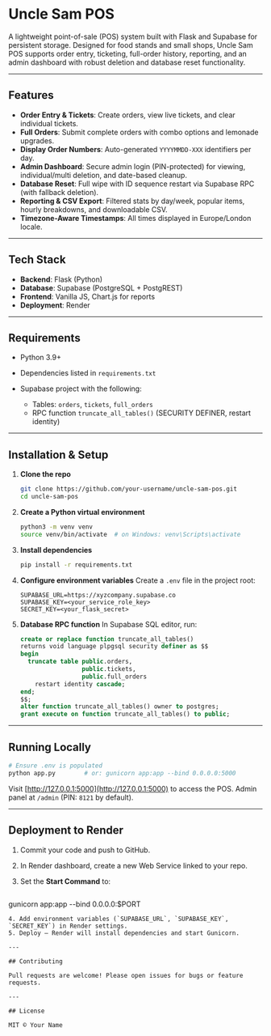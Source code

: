 # Uncle Sam POS

A lightweight point-of-sale (POS) system built with Flask and Supabase for persistent storage. Designed for food stands and small shops, Uncle Sam POS supports order entry, ticketing, full-order history, reporting, and an admin dashboard with robust deletion and database reset functionality.

---

## Features

* **Order Entry & Tickets**: Create orders, view live tickets, and clear individual tickets.
* **Full Orders**: Submit complete orders with combo options and lemonade upgrades.
* **Display Order Numbers**: Auto-generated `YYYYMMDD-XXX` identifiers per day.
* **Admin Dashboard**: Secure admin login (PIN-protected) for viewing, individual/multi deletion, and date-based cleanup.
* **Database Reset**: Full wipe with ID sequence restart via Supabase RPC (with fallback deletion).
* **Reporting & CSV Export**: Filtered stats by day/week, popular items, hourly breakdowns, and downloadable CSV.
* **Timezone-Aware Timestamps**: All times displayed in Europe/London locale.

---

## Tech Stack

* **Backend**: Flask (Python)
* **Database**: Supabase (PostgreSQL + PostgREST)
* **Frontend**: Vanilla JS, Chart.js for reports
* **Deployment**: Render

---

## Requirements

* Python 3.9+
* Dependencies listed in `requirements.txt`
* Supabase project with the following:

  * Tables: `orders`, `tickets`, `full_orders`
  * RPC function `truncate_all_tables()` (SECURITY DEFINER, restart identity)

---

## Installation & Setup

1. **Clone the repo**

   ```bash
   git clone https://github.com/your-username/uncle-sam-pos.git
   cd uncle-sam-pos
   ```

2. **Create a Python virtual environment**

   ```bash
   python3 -m venv venv
   source venv/bin/activate  # on Windows: venv\Scripts\activate
   ```

3. **Install dependencies**

   ```bash
   pip install -r requirements.txt
   ```

4. **Configure environment variables**
   Create a `.env` file in the project root:

   ```dotenv
   SUPABASE_URL=https://xyzcompany.supabase.co
   SUPABASE_KEY=<your_service_role_key>
   SECRET_KEY=<your_flask_secret>
   ```

5. **Database RPC function**
   In Supabase SQL editor, run:

   ```sql
   create or replace function truncate_all_tables()
   returns void language plpgsql security definer as $$
   begin
     truncate table public.orders,
                    public.tickets,
                    public.full_orders
       restart identity cascade;
   end;
   $$;
   alter function truncate_all_tables() owner to postgres;
   grant execute on function truncate_all_tables() to public;
   ```

---

## Running Locally

```bash
# Ensure .env is populated
python app.py        # or: gunicorn app:app --bind 0.0.0.0:5000
```

Visit [http://127.0.0.1:5000](http://127.0.0.1:5000) to access the POS. Admin panel at `/admin` (PIN: `8121` by default).

---

## Deployment to Render

1. Commit your code and push to GitHub.
2. In Render dashboard, create a new Web Service linked to your repo.
3. Set the **Start Command** to:

   ```bash
   ```

gunicorn app\:app --bind 0.0.0.0:\$PORT

```
4. Add environment variables (`SUPABASE_URL`, `SUPABASE_KEY`, `SECRET_KEY`) in Render settings.
5. Deploy — Render will install dependencies and start Gunicorn.

---

## Contributing

Pull requests are welcome! Please open issues for bugs or feature requests.

---

## License

MIT © Your Name

```
